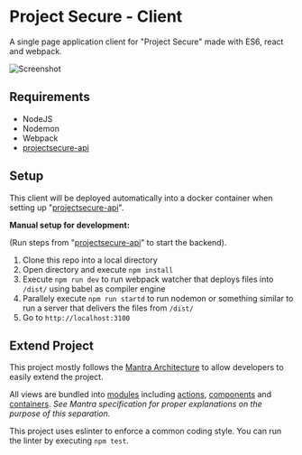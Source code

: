 # Project Secure - Client
A single page application client for "Project Secure" made with ES6, react and webpack.

![Screenshot](https://raw.githubusercontent.com/projectsecure/projectsecure-client/master/screenshot.png)

## Requirements

- NodeJS
- Nodemon
- Webpack
- [projectsecure-api](https://github.com/projectsecure/projectsecure-api)

## Setup

This client will be deployed automatically into a docker container when setting up "[projectsecure-api](https://github.com/projectsecure/projectsecure-api)".

**Manual setup for development:**

(Run steps from "[projectsecure-api](https://github.com/projectsecure/projectsecure-api)" to start the backend).

1. Clone this repo into a local directory
1. Open directory and execute `npm install`
1. Execute `npm run dev` to run webpack watcher that deploys files into `/dist/` using babel as compiler engine
1. Parallely execute `npm run startd` to run nodemon or something similar to run a server that delivers the files from `/dist/`
1. Go to `http://localhost:3100`

## Extend Project

This project mostly follows the [Mantra Architecture](https://kadirahq.github.io/mantra/) to allow developers to easily extend the project. 

All views are bundled into [modules](https://kadirahq.github.io/mantra/#sec-Mantra-Modules) including [actions](https://kadirahq.github.io/mantra/#sec-Actions), [components](https://kadirahq.github.io/mantra/#sec-React-as-the-UI) and [containers](https://kadirahq.github.io/mantra/#sec-Containers). 
*See Mantra specification for proper explanations on the purpose of this separation.*
 
 This project uses eslinter to enforce a common coding style. You can run the linter by executing `npm test`.
